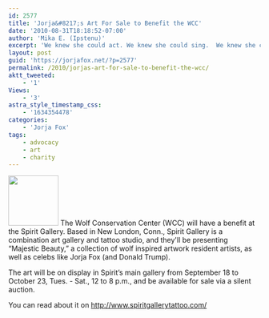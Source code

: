 ```yaml
---
id: 2577
title: 'Jorja&#8217;s Art For Sale to Benefit the WCC'
date: '2010-08-31T18:18:52-07:00'
author: 'Mika E. (Ipstenu)'
excerpt: 'We knew she could act. We knew she could sing.  We knew she could play guitar (and drums).  Did you know she drew too?  Jorja''s sketch of a wolf is on sale later next month to benefit the WCC.'
layout: post
guid: 'https://jorjafox.net/?p=2577'
permalink: /2010/jorjas-art-for-sale-to-benefit-the-wcc/
aktt_tweeted:
    - '1'
Views:
    - '3'
astra_style_timestamp_css:
    - '1634354478'
categories:
    - 'Jorja Fox'
tags:
    - advocacy
    - art
    - charity
---
```


<img src="//static.jorjafox.net/wordpress/2010/08/wolf-wcc-100x100.jpg" alt="" title="wolf-wcc" width="100" height="100" class="alignleft size-thumbnail wp-image-2578" /> The Wolf Conservation Center (WCC) will have a benefit at the Spirit Gallery. Based in New London, Conn., Spirit Gallery is a combination art gallery and tattoo studio, and they'll be presenting “Majestic Beauty,” a collection of wolf inspired artwork resident artists, as well as celebs like Jorja Fox (and Donald Trump).

The art will be on display in Spirit’s main gallery from September 18 to October 23, Tues. - Sat., 12 to 8 p.m., and be available for sale via a silent auction.

You can read about it on <a href="http://www.spiritgallerytattoo.com/">http://www.spiritgallerytattoo.com/</a>